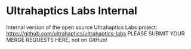 # Ultrahaptics Labs Internal

Internal version of the open source Ultrahaptics Labs project: https://github.com/ultrahaptics/ultrahaptics-labs
PLEASE SUBMIT YOUR MERGE REQUESTS HERE, not on GitHub!